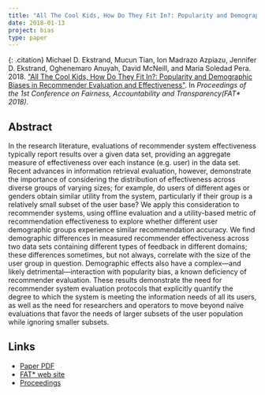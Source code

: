 ```yaml
---
title: "All The Cool Kids, How Do They Fit In?: Popularity and Demographic Biases in Recommender Evaluation and Effectiveness"
date: 2018-01-13
project: bias
type: paper
---
```


{: .citation}
Michael D. Ekstrand, Mucun Tian, Ion Madrazo Azpiazu, Jennifer D. Ekstrand, Oghenemaro Anuyah, David McNeill, and Maria Soledad Pera. 2018. ["All The Cool Kids, How Do They Fit In?: Popularity and Demographic Biases in Recommender Evaluation and Effectiveness"](#). In <cite>Proceedings of the 1st Conference on Fairness, Accountability and Transparency(FAT* 2018)</cite>.

## Abstract

In the research literature, evaluations of recommender system effectiveness typically report results over a given data set, providing an aggregate measure of effectiveness over each instance (e.g. user) in the data set. Recent advances in information retrieval evaluation, however, demonstrate the importance of considering the distribution of effectiveness across diverse groups of varying sizes; for example, do users of different ages or genders obtain similar utility from the system, particularly if their group is a relatively small subset of the user base? We apply this consideration to recommender systems, using offline evaluation and a utility-based metric of recommendation effectiveness to explore whether different user demographic groups experience similar recommendation accuracy. We find demographic differences in measured recommender effectiveness across two data sets containing different types of feedback in different domains; these differences sometimes, but not always, correlate with the size of the user group in question. Demographic effects also have a complex—and likely detrimental—interaction with popularity bias, a known deficiency of recommender evaluation. These results demonstrate the need for recommender system evaluation protocols that explicitly quantify the degree to which the system is meeting the information needs of all its users, as well as the need for researchers and operators to move beyond naïve evaluations that favor the needs of larger subsets of the user population while ignoring smaller subsets.

## Links

* [Paper PDF](http://proceedings.mlr.press/v81/ekstrand18b/ekstrand18b.pdf)
* [FAT* web site](https://fatconference.org/2018/index.html)
* [Proceedings](http://proceedings.mlr.press/v81/)